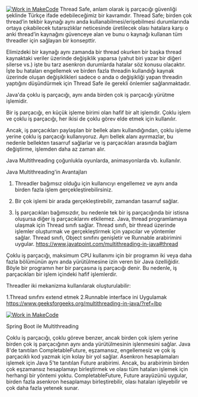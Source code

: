 [![Work in MakeCode](https://classroom.github.com/assets/work-in-make-code-c53f0c86300af1a64cdd5dc830e2509efd17c8cb483a722cacaee84d10eb8ec9.svg)](https://classroom.github.com/online_ide?assignment_repo_id=5376531&assignment_repo_type=AssignmentRepo)
Thread Safe, anlam olarak iş parçacığı güvenliği şeklinde Türkçe ifade edebileceğimiz bir kavramdır. Thread Safe; birden çok thread’in tekbir kaynağı aynı anda kullanabilmesi/erişebilmesi durumlarında ortaya çıkabilecek tutarsızlıklar neticesinde üretilecek olası hatalara karşı o anki thread’in kaynağını güvenceye alan ve bunu o kaynağı kullanan tüm threadler için sağlayan bir konsepttir.

Elimizdeki bir kaynağı aynı zamanda bir thread okurken bir başka thread kaynaktaki veriler üzerinde değişiklik yaparsa (yahut biri yazar bir diğeri silerse vs.) işte bu tarz asenkron durumlarda hatalar söz konusu olacaktır. İşte bu hataları engellemek ve birden fazla threadin kullandığı kaynak üzerinde oluşan değişiklikleri sadece o anda o değişikliği yapan threadin yaptığını düşündürmek için Thread Safe ile gerekli önlemler sağlanmaktadır.

Java'da çoklu iş parçacığı, aynı anda birden çok iş parçacığı yürütme işlemidir.

Bir iş parçacığı, en küçük işleme birimi olan hafif bir alt işlemdir. Çoklu işlem ve çoklu iş parçacığı, her ikisi de çoklu görev elde etmek için kullanılır.

Ancak, iş parçacıkları paylaşılan bir bellek alanı kullandığından, çoklu işleme yerine çoklu iş parçacığı kullanıyoruz. Ayrı bellek alanı ayırmazlar, bu nedenle bellekten tasarruf sağlarlar ve iş parçacıkları arasında bağlam değiştirme, işlemden daha az zaman alır.

Java Multithreading çoğunlukla oyunlarda, animasyonlarda vb. kullanılır.

Java Multithreading'in Avantajları
1) Threadler bağımsız olduğu için kullanıcıyı engellemez ve aynı anda birden fazla işlem gerçekleştirebilirsiniz.

2) Bir çok işlemi bir arada gerçekleştirebilir, zamandan tasarruf sağlar.

3) İş parçacıkları bağımsızdır, bu nedenle tek bir iş parçacığında bir istisna oluşursa diğer iş parçacıklarını etkilemez.
   Java, thread programlamaya ulaşmak için Thread sınıfı sağlar. Thread sınıfı, bir thread üzerinde işlemler oluşturmak ve gerçekleştirmek için yapıcılar ve yöntemler sağlar. Thread sınıfı, Object sınıfını genişletir ve Runnable arabirimini uygular.
   https://www.javatpoint.com/multithreading-in-java#thread

Çoklu iş parçacığı, maksimum CPU kullanımı için bir programın iki veya daha fazla bölümünün aynı anda yürütülmesine izin veren bir Java özelliğidir. Böyle bir programın her bir parçasına iş parçacığı denir. Bu nedenle, iş parçacıkları bir işlem içindeki hafif işlemlerdir.

Threadler iki mekanizma kullanılarak oluşturulabilir:

1.Thread sınıfını extend etmek
2.Runnable interface ini Uygulamak
https://www.geeksforgeeks.org/multithreading-in-java/?ref=lbp

[![Work in MakeCode](https://classroom.github.com/assets/work-in-make-code-c53f0c86300af1a64cdd5dc830e2509efd17c8cb483a722cacaee84d10eb8ec9.svg)](https://classroom.github.com/online_ide?assignment_repo_id=5376531&assignment_repo_type=AssignmentRepo)

Spring Boot ile Multithreading

Çoklu iş parçacığı, çoklu göreve benzer, ancak birden çok işlem yerine birden çok iş parçacığının aynı anda yürütülmesinin işlenmesini sağlar. Java 8'de tanıtılan CompletableFuture, eşzamansız, engellemesiz ve çok iş parçacıklı kod yazmak için kolay bir yol sağlar.
Asenkron hesaplamaları işlemek için Java 5'te tanıtılan Future arabirimi. Ancak, bu arabirimin birden çok eşzamansız hesaplamayı birleştirmek ve olası tüm hataları işlemek için herhangi bir yöntemi yoktu. CompletableFuture, Future arayüzünü uygular, birden fazla asenkron hesaplamayı birleştirebilir, olası hataları işleyebilir ve çok daha fazla yetenek sunar.